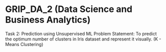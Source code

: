 # GRIP_DA_2 (Data Science and Business Analytics)
Task 2: Prediction using Unsupervised ML
Problem Statement: To predict the optimum number of clusters in Iris dataset and represent it visually.
(K - Means Clustering) 
